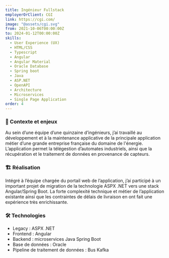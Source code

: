 ```yaml
---
title: Ingénieur Fullstack
employerOrClient: CGI
link: https://cgi.com/
image: "@assets/cgi.svg"
from: 2021-10-06T00:00:00Z
to: 2024-01-12T00:00:00Z
skills:
  - User Experience (UX)
  - HTML/CSS
  - Typescript
  - Angular
  - Angular Material
  - Oracle Database
  - Spring boot
  - Java
  - ASP.NET
  - OpenAPI
  - Architecture
  - Microservices
  - Single Page Application
order: 4
---
```


### 📖 Contexte et enjeux

Au sein d’une équipe d’une quinzaine d’ingénieurs, j’ai travaillé au développement et à la maintenance applicative de la principale application métier d’une grande entreprise française du domaine de l'énergie. L’application permet la télégestion d’automates industriels, ainsi que la récupération et le traitement de données en provenance de capteurs.

### 🏗️ Réalisation

Intégré à l’équipe chargée du portail web de l’application, j’ai participé à un important projet de migration de la technologie ASPX .NET vers une stack Angular/Spring Boot. La forte complexité technique et métier de l’application existante ainsi que les contraintes de délais de livraison en ont fait une expérience très enrichissante.

### 🛠️ Technologies

- Legacy : ASPX .NET
- Frontend : Angular
- Backend : microservices Java Spring Boot
- Base de données : Oracle
- Pipeline de traitement de données : Bus Kafka
